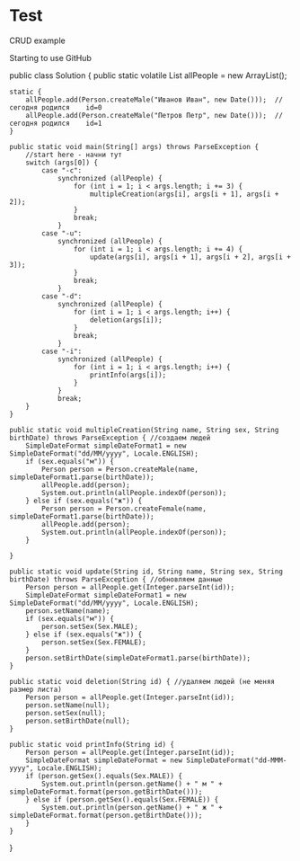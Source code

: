 # Test
CRUD example

Starting to use GitHub

public class Solution {
    public static volatile List<Person> allPeople = new ArrayList<Person>();

    static {
        allPeople.add(Person.createMale("Иванов Иван", new Date()));  //сегодня родился    id=0
        allPeople.add(Person.createMale("Петров Петр", new Date()));  //сегодня родился    id=1
    }

    public static void main(String[] args) throws ParseException {
        //start here - начни тут
        switch (args[0]) {
            case "-c":
                synchronized (allPeople) {
                    for (int i = 1; i < args.length; i += 3) {
                        multipleCreation(args[i], args[i + 1], args[i + 2]);
                    }
                    break;
                }
            case "-u":
                synchronized (allPeople) {
                    for (int i = 1; i < args.length; i += 4) {
                        update(args[i], args[i + 1], args[i + 2], args[i + 3]);
                    }
                    break;
                }
            case "-d":
                synchronized (allPeople) {
                    for (int i = 1; i < args.length; i++) {
                        deletion(args[i]);
                    }
                    break;
                }
            case "-i":
                synchronized (allPeople) {
                    for (int i = 1; i < args.length; i++) {
                        printInfo(args[i]);
                    }
                }
                break;
        }
    }

    public static void multipleCreation(String name, String sex, String birthDate) throws ParseException { //создаем людей
        SimpleDateFormat simpleDateFormat1 = new SimpleDateFormat("dd/MM/yyyy", Locale.ENGLISH);
        if (sex.equals("м")) {
            Person person = Person.createMale(name, simpleDateFormat1.parse(birthDate));
            allPeople.add(person);
            System.out.println(allPeople.indexOf(person));
        } else if (sex.equals("ж")) {
            Person person = Person.createFemale(name, simpleDateFormat1.parse(birthDate));
            allPeople.add(person);
            System.out.println(allPeople.indexOf(person));
        }

    }

    public static void update(String id, String name, String sex, String birthDate) throws ParseException { //обновляем данные
        Person person = allPeople.get(Integer.parseInt(id));
        SimpleDateFormat simpleDateFormat1 = new SimpleDateFormat("dd/MM/yyyy", Locale.ENGLISH);
        person.setName(name);
        if (sex.equals("м")) {
            person.setSex(Sex.MALE);
        } else if (sex.equals("ж")) {
            person.setSex(Sex.FEMALE);
        }
        person.setBirthDate(simpleDateFormat1.parse(birthDate));
    }

    public static void deletion(String id) { //удаляем людей (не меняя размер листа)
        Person person = allPeople.get(Integer.parseInt(id));
        person.setName(null);
        person.setSex(null);
        person.setBirthDate(null);
    }

    public static void printInfo(String id) {
        Person person = allPeople.get(Integer.parseInt(id));
        SimpleDateFormat simpleDateFormat = new SimpleDateFormat("dd-MMM-yyyy", Locale.ENGLISH);
        if (person.getSex().equals(Sex.MALE)) {
            System.out.println(person.getName() + " м " + simpleDateFormat.format(person.getBirthDate()));
        } else if (person.getSex().equals(Sex.FEMALE)) {
            System.out.println(person.getName() + " ж " + simpleDateFormat.format(person.getBirthDate()));
        }
    }

}
